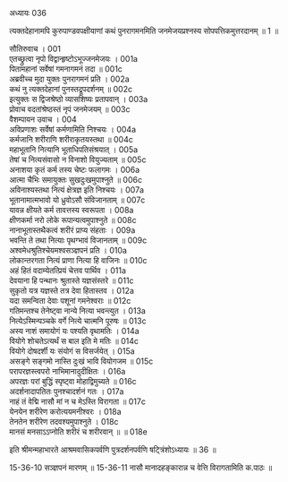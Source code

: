 अध्यायः 036

त्यक्तदेहानामपि कुरुपाण्डवपक्षीयाणां कथं पुनरागमनमिति जनमेजयप्रश्नस्य सोपपत्तिकमुत्तरदानम् ॥ 1 ॥

सौतिरुवाच ।	001  
एतच्छ्रुत्वा नृपो विद्वान्हृष्टोऽभूज्जनमेजयः ।	001a  
पितामहानां सर्वेषां गमनागमनं तदा ॥	001c  
अब्रवीच्च मुदा युक्तः पुनरागमनं प्रति ।	002a  
कथं नु त्यक्तदेहानां पुनस्तद्रूपदर्शनम् ॥	002c  
इत्युक्तः स द्विजश्रेष्ठो व्यासशिष्यः प्रतापवान् ।	003a  
प्रोवाच वदतांश्रेष्ठस्तं नृपं जनमेजयम् ॥	003c  
वैशम्पायन उवाच ।	004  
अविप्रणाशः सर्वेषां कर्मणामिति निश्चयः ।	004a  
कर्मजानि शरीराणि शरीराकृतयस्तथा ॥	004c  
महाभूतानि नित्यानि भूताधिपतिसंश्रयात् ।	005a  
तेषां च नित्यसंवासो न विनाशो वियुज्यताम् ॥	005c  
अनाशया कृतं कर्म तस्य चेष्टः फलागमः ।	006a  
आत्मा चैभिः समायुक्तः सुखदुःखमुपाश्नुते ॥	006c  
अविनाश्यस्तथा नित्यं क्षेत्रज्ञ इति निश्चयः ।	007a  
भूतानामात्मभावो यो ध्रुवोऽसौ संविजानताम् ॥	007c  
यावन्न क्षीयते कर्म तावत्तस्य स्वरूपता ।	008a  
क्षीणकर्मा नरो लोके रूपान्यत्वमुपाश्नुते ॥	008c  
नानाभूतास्तथैकत्वं शरीरं प्राप्य संहताः ।	009a  
भवन्ति ते तथा नित्याः पृथग्भावं विजानताम् ॥	009c  
अश्वमेधश्रुतिश्चेयमश्वसञ्ज्ञपनं प्रति ।	010a  
लोकान्तरगता नित्यं प्राणा नित्या हि वाजिनः ॥	010c  
अहं हितं वदाम्येतत्प्रियं चेत्तव पार्थिव ।	011a  
देवयाना हि पन्थानः श्रुतास्ते यज्ञसंस्तरे ॥	011c  
सुकृतो यत्र यज्ञस्ते तत्र देवा हितास्तव ।	012a  
यदा समन्विता देवाः पशूनां गमनेश्वराः ॥	012c  
गतिमन्तश्च तेनेष्ट्वा नान्ये नित्या भवन्त्युत ।	013a  
नित्येऽस्मिन्पञ्चके वर्गे नित्ये चात्मनि पूरुषः ॥	013c  
अस्य नाशं समायोगं यः पश्यति वृथामतिः ।	014a  
वियोगे शोचतेऽत्यर्थं स बाल इति मे मतिः ॥	014c  
वियोगे दोषदर्शी यः संयोगं स विसर्जयेत् ।	015a  
असङ्गे सङ्गमो नास्ति दुःखं भावि वियोगजम ॥	015c  
परापरज्ञस्त्वपरो नाभिमानादुदीक्षितः ।	016a  
अपरज्ञः परां बुद्धिं स्पृष्ट्वा मोहाद्विमुच्यते ॥	016c  
अदर्शनादापतितः पुनश्चादर्शनं गतः ।	017a  
नाहं तं वेद्मि नासौ मां न च मेऽस्ति विरागता ॥	017c  
येनयेन शरीरेण करोत्ययमनीश्वरः ।	018a  
तेनतेन शरीरेण तदवश्यमुपाश्नुते ।	018c  
मानसं मनसाऽऽप्नोति शरीरं च शरीरवान् ॥ ॥	018e  

इति श्रीमन्महाभारते आश्रमवासिकपर्वणि पुत्रदर्शनपर्वणि षट्त्रिंशोऽध्यायः ॥ 36 ॥

15-36-10 सञ्ज्ञपनं मारणम् ॥ 15-36-11 नासौ मानादहङ्कारान्न च वेत्ति विरागतामिति क.पाठः ॥
